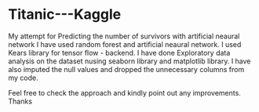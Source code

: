 # Titanic---Kaggle
My attempt for Predicting the number of survivors with artificial neaural network
I have used random forest and artificial neaural network. I used Kears library for tensor flow - backend.
I have done Exploratory data analysis on the dataset nusing seaborn library and matplotlib library. 
I have also imputed the null values and dropped the unnecessary columns from my code. 

Feel free to check the approach and kindly point out any improvements.
Thanks
